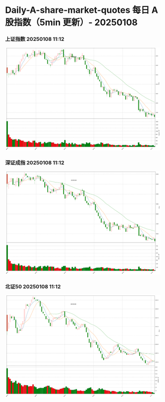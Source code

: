 
# Daily-A-share-market-quotes 每日 A 股指数（5min 更新）- 20250108

### 上证指数 20250108 11:12
![](./fig/2025/1/20250108-sh000001.png)

### 深证成指 20250108 11:12
![](./fig/2025/1/20250108-sz399001.png)

### 北证50 20250108 11:12
![](./fig/2025/1/20250108-bj899050.png)
